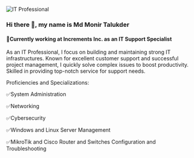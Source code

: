 ![IT Professional](https://media.licdn.com/dms/image/D5616AQEXma8hSVVFfg/profile-displaybackgroundimage-shrink_350_1400/0/1711180557740?e=1716422400&v=beta&t=VXuRDHTL7k9mIKAN3j-z1zBoUEr_4IZ2gdiKib-Nn2o)

### Hi there 👋, my name is Md Monir Talukder
#### 💼Currently working at Increments Inc. as an IT Support Specialist


As an IT Professional, I focus on building and maintaining strong IT infrastructures. Known for excellent customer support and successful project management, I quickly solve complex issues to boost productivity. Skilled in providing top-notch service for support needs.


Proficiencies and Specializations:

✅System Administration

✅Networking

✅Cybersecurity

✅Windows and Linux Server Management

✅MikroTik and Cisco Router and Switches Configuration and Troubleshooting
